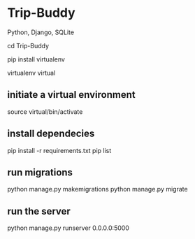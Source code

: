 # Trip-Buddy
Python, Django, SQLite

cd Trip-Buddy

pip install virtualenv

virtualenv virtual

## initiate a virtual environment

source virtual/bin/activate 

## install dependecies
pip install -r requirements.txt
pip list

## run migrations
python manage.py makemigrations
python manage.py migrate

## run the server
python manage.py runserver 0.0.0.0:5000
